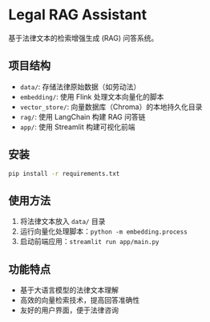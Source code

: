 # Legal RAG Assistant

基于法律文本的检索增强生成 (RAG) 问答系统。

## 项目结构

- `data/`: 存储法律原始数据（如劳动法）
- `embedding/`: 使用 Flink 处理文本向量化的脚本
- `vector_store/`: 向量数据库（Chroma）的本地持久化目录
- `rag/`: 使用 LangChain 构建 RAG 问答链
- `app/`: 使用 Streamlit 构建可视化前端

## 安装

```bash
pip install -r requirements.txt
```

## 使用方法

1. 将法律文本放入 `data/` 目录
2. 运行向量化处理脚本：`python -m embedding.process`
3. 启动前端应用：`streamlit run app/main.py`

## 功能特点

- 基于大语言模型的法律文本理解
- 高效的向量检索技术，提高回答准确性
- 友好的用户界面，便于法律咨询 